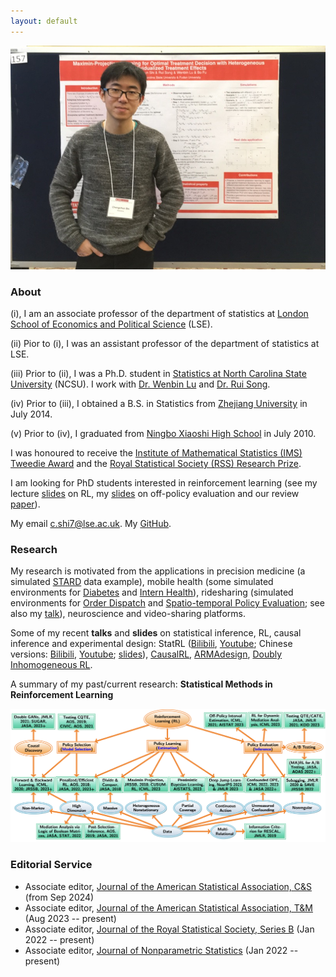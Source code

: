 ```yaml
---
layout: default
---
```


<!---<img class="profile-picture" src="profile0.jpg" width="1000" height="1000">-->
<img src="profile0.jpg">

### About

(i), I am an associate professor of the department of statistics at [London School of Economics and Political Science](http://www.lse.ac.uk/statistics) (LSE). 

(ii) Pior to (i), I was an assistant professor of the department of statistics at LSE. 

(iii) Prior to (ii), I was a Ph.D. student in [Statistics at North Carolina State University](https://www.stat.ncsu.edu/) (NCSU). I work with [Dr. Wenbin Lu](https://www4.stat.ncsu.edu/~lu/) and 
[Dr. Rui Song](https://song-ray.github.io/). 

(iv) Prior to (iii), I obtained a B.S. in Statistics from [Zhejiang University](https://www.zju.edu.cn/english/) in July 2014.

(v) Prior to (iv), I graduated from [Ningbo Xiaoshi High School](https://en.wikipedia.org/wiki/Xiaoshi_Middle_School) in July 2010.

<!---I have a postdoc position funded by [EPSRC](https://gow.epsrc.ukri.org/NGBOViewGrant.aspx?GrantRef=EP/W014971/1&utm_source=BenchmarkEmail&utm_campaign=PhD_Newsletter_-_LT_Week_05_(2021%2f22)&utm_medium=email). See the post [here](https://jobs.lse.ac.uk/Vacancies/W/3537/0/335760/15539/research-officer-in-statistics).-->

I was honoured to receive the [Institute of Mathematical Statistics (IMS) Tweedie Award](https://imstat.org/2024/03/05/chengchun-shi-receives-2024-ims-tweedie-new-researcher-award/) and the [Royal Statistical Society (RSS) Research Prize](https://rss.org.uk/news-publication/news-publications/2021/general-news/announcing-our-honours-recipients-for-2021/). 

I am looking for PhD students interested in reinforcement learning (see my lecture [slides](https://github.com/callmespring/RL-short-course) on RL, my [slides](https://github.com/callmespring/RL-short-course/blob/main/Lecture%205/OPEslides.pdf) on off-policy evaluation and our review [paper](https://arxiv.org/pdf/2212.06355.pdf)). 

My email <c.shi7@lse.ac.uk>. My [GitHub](https://github.com/callmespring). 

### Research

My research is motivated from the applications in precision medicine (a simulated [STARD](https://cran.r-project.org/web/packages/ITRSelect/index.html) data example), mobile health (some simulated environments for [Diabetes](https://github.com/RunzheStat/TestMDP) and [Intern Health](https://github.com/limengbinggz/cusum-rl)), ridesharing (simulated environments for [Order Dispatch](https://github.com/callmespring/MDPOD) and [Spatio-temporal Policy Evaluation](https://github.com/RunzheStat/CausalMARL); see also my [talk](https://www.bilibili.com/video/BV1yo4y1j7FU/?spm_id_from=333.337.search-card.all.click&vd_source=0ff25cf8645aa63231bec2428b94bf6f)), neuroscience and video-sharing platforms.

Some of my recent **talks** and **slides** on statistical inference, RL, causal inference and experimental design: StatRL ([Bilibili](https://www.bilibili.com/video/BV1ZP4y1r7DC/?spm_id_from=333.337.search-card.all.click&vd_source=0ff25cf8645aa63231bec2428b94bf6f), [Youtube](https://www.youtube.com/watch?v=-SW9PevZThs&t=982s); Chinese versions: [Bilibili](https://www.bilibili.com/video/BV1kP411f7dA/?spm_id_from=333.337.search-card.all.click), [Youtube](https://www.youtube.com/watch?v=7NWBLuok8nk&t=3048s); [slides](https://callmespring.github.io/slides/StatRL.pdf)), [CausalRL](https://www.youtube.com/watch?v=Zor1CmRyycw&t=397s), [ARMAdesign](https://callmespring.github.io/slides/design.pdf), [Doubly Inhomogeneous RL](https://callmespring.github.io/slides/DIRL.pdf). 

A summary of my past/current research: **Statistical Methods in Reinforcement Learning**

<img src="map.png" width="700">

### Editorial Service
* Associate editor, [Journal of the American Statistical Association, C&S](https://www.tandfonline.com/journals/uasa20) (from Sep 2024)
* Associate editor, [Journal of the American Statistical Association, T&M](https://www.tandfonline.com/journals/uasa20) (Aug 2023 -- present)
* Associate editor, [Journal of the Royal Statistical Society, Series B](https://rss.onlinelibrary.wiley.com/journal/14679868) (Jan 2022 -- present)
* Associate editor, [Journal of Nonparametric Statistics](https://www.tandfonline.com/journals/gnst20) (Jan 2022 -- present)

